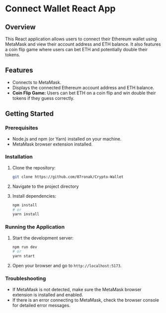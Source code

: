 # Connect Wallet React App

## Overview

This React application allows users to connect their Ethereum wallet using MetaMask and view their account address and ETH balance. It also features a coin flip game where users can bet ETH and potentially double their tokens.

## Features

- Connects to MetaMask.
- Displays the connected Ethereum account address and ETH balance.
- **Coin Flip Game:** Users can bet ETH on a coin flip and win double their tokens if they guess correctly.

## Getting Started

### Prerequisites

- Node.js and npm (or Yarn) installed on your machine.
- MetaMask browser extension installed.

### Installation

1. Clone the repository:

   ```bash
   git clone https://github.com/07ronak/Crypto-Wallet
   ```

2. Navigate to the project directory

3. Install dependencies:

   ```bash
   npm install
   # or
   yarn install
   ```

### Running the Application

1. Start the development server:

   ```bash
   npm run dev
   # or
   yarn start
   ```

2. Open your browser and go to `http://localhost:5173`.

### Troubleshooting

- If MetaMask is not detected, make sure the MetaMask browser extension is installed and enabled.
- If there is an error connecting to MetaMask, check the browser console for detailed error messages.
